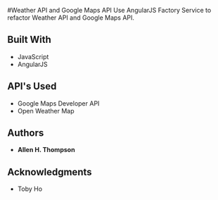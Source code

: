 #Weather API and Google Maps API
Use AngularJS Factory Service to refactor Weather API and Google Maps API.

## Built With
* JavaScript
* AngularJS

## API's Used
* Google Maps Developer API
* Open Weather Map

## Authors
* **Allen H. Thompson**

## Acknowledgments
* Toby Ho
